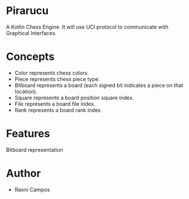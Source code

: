 Pirarucu
========

A Kotlin Chess Engine. It will use UCI protocol to communicate with Graphical Interfaces.

Concepts
========

- Color represents chess colors.
- Piece represents chess piece type.
- Bitboard represents a board (each signed bit indicates a piece on that location).
- Square represents a board position square index.
- File represents a board file index.
- Rank represents a board rank index.

Features
========

Bitboard representation

Author
======

- Raoni Campos